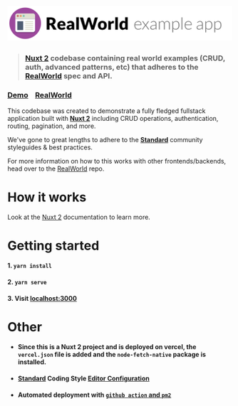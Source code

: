 # ![RealWorld Example App](logo.png)

> ### [Nuxt 2](https://v2.nuxt.com) codebase containing real world examples (CRUD, auth, advanced patterns, etc) that adheres to the [RealWorld](https://github.com/gothinkster/realworld) spec and API.


### [Demo](https://realworld.no5no6.com)&nbsp;&nbsp;&nbsp;&nbsp;[RealWorld](https://github.com/gothinkster/realworld)


This codebase was created to demonstrate a fully fledged fullstack application built with **[Nuxt 2](https://v2.nuxt.com)** including CRUD operations, authentication, routing, pagination, and more.

We've gone to great lengths to adhere to the **[Standard](https://github.com/standard/standard)** community styleguides & best practices.

For more information on how to this works with other frontends/backends, head over to the [RealWorld](https://github.com/gothinkster/realworld) repo.


# How it works
Look at the [Nuxt 2](https://v2.nuxt.com) documentation to learn more.


# Getting started
#### 1. `yarn install`  

#### 2. `yarn serve`  

#### 3. Visit [localhost:3000](http://localhost:3000)

# Other
+ #### Since this is a Nuxt 2 project and is deployed on vercel, the `vercel.json` file is added and the `node-fetch-native` package is installed.
+ ####  **[Standard](https://github.com/standard/standard)** Coding Style [Editor Configuration](standard.md)
+ #### Automated deployment with [`github action` and `pm2`](step.md)



